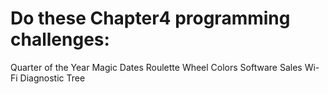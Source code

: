 # Do these Chapter4 programming challenges:
Quarter of the Year
Magic Dates
Roulette Wheel Colors
Software Sales
Wi-Fi Diagnostic Tree
